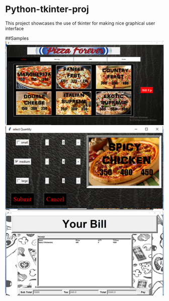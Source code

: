 # Python-tkinter-proj

This project showcases the use of tkinter for making nice graphical user interface

##Samples
<img src="img3.jpg">
<img src="img2.jpg">
<img src="img1.jpg">